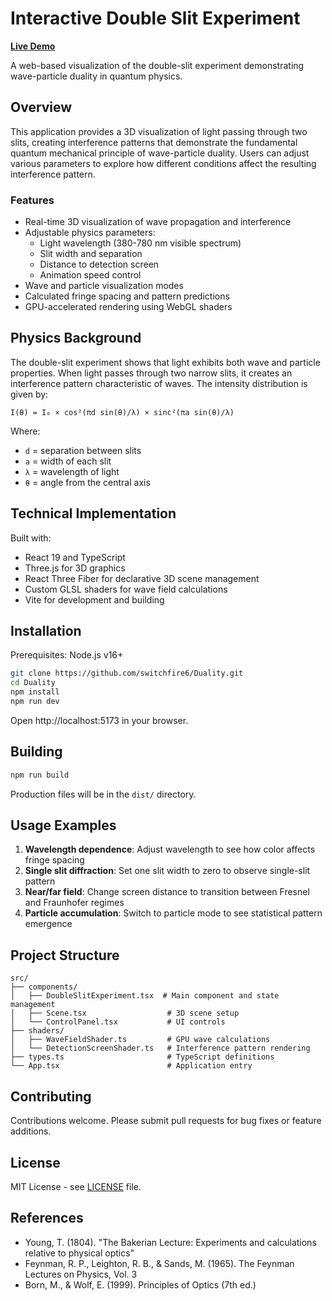 # Interactive Double Slit Experiment

**[Live Demo](https://switchfire6.github.io/Duality/)**

A web-based visualization of the double-slit experiment demonstrating wave-particle duality in quantum physics.

## Overview

This application provides a 3D visualization of light passing through two slits, creating interference patterns that demonstrate the fundamental quantum mechanical principle of wave-particle duality. Users can adjust various parameters to explore how different conditions affect the resulting interference pattern.

### Features

- Real-time 3D visualization of wave propagation and interference
- Adjustable physics parameters:
  - Light wavelength (380-780 nm visible spectrum)
  - Slit width and separation
  - Distance to detection screen
  - Animation speed control
- Wave and particle visualization modes
- Calculated fringe spacing and pattern predictions
- GPU-accelerated rendering using WebGL shaders

## Physics Background

The double-slit experiment shows that light exhibits both wave and particle properties. When light passes through two narrow slits, it creates an interference pattern characteristic of waves. The intensity distribution is given by:

```
I(θ) = I₀ × cos²(πd sin(θ)/λ) × sinc²(πa sin(θ)/λ)
```

Where:
- `d` = separation between slits
- `a` = width of each slit
- `λ` = wavelength of light
- `θ` = angle from the central axis

## Technical Implementation

Built with:
- React 19 and TypeScript
- Three.js for 3D graphics
- React Three Fiber for declarative 3D scene management
- Custom GLSL shaders for wave field calculations
- Vite for development and building

## Installation

Prerequisites: Node.js v16+

```bash
git clone https://github.com/switchfire6/Duality.git
cd Duality
npm install
npm run dev
```

Open http://localhost:5173 in your browser.

## Building

```bash
npm run build
```

Production files will be in the `dist/` directory.

## Usage Examples

1. **Wavelength dependence**: Adjust wavelength to see how color affects fringe spacing
2. **Single slit diffraction**: Set one slit width to zero to observe single-slit pattern
3. **Near/far field**: Change screen distance to transition between Fresnel and Fraunhofer regimes
4. **Particle accumulation**: Switch to particle mode to see statistical pattern emergence

## Project Structure

```
src/
├── components/
│   ├── DoubleSlitExperiment.tsx  # Main component and state management
│   ├── Scene.tsx                  # 3D scene setup
│   └── ControlPanel.tsx           # UI controls
├── shaders/
│   ├── WaveFieldShader.ts         # GPU wave calculations
│   └── DetectionScreenShader.ts   # Interference pattern rendering
├── types.ts                       # TypeScript definitions
└── App.tsx                        # Application entry
```

## Contributing

Contributions welcome. Please submit pull requests for bug fixes or feature additions.

## License

MIT License - see [LICENSE](LICENSE) file.

## References

- Young, T. (1804). "The Bakerian Lecture: Experiments and calculations relative to physical optics"
- Feynman, R. P., Leighton, R. B., & Sands, M. (1965). The Feynman Lectures on Physics, Vol. 3
- Born, M., & Wolf, E. (1999). Principles of Optics (7th ed.)